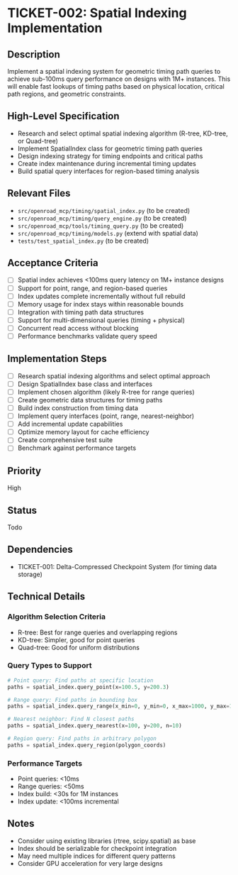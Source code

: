 # TICKET-002: Spatial Indexing Implementation

## Description
Implement a spatial indexing system for geometric timing path queries to achieve sub-100ms query performance on designs with 1M+ instances. This will enable fast lookups of timing paths based on physical location, critical path regions, and geometric constraints.

## High-Level Specification
- Research and select optimal spatial indexing algorithm (R-tree, KD-tree, or Quad-tree)
- Implement SpatialIndex class for geometric timing path queries
- Design indexing strategy for timing endpoints and critical paths
- Create index maintenance during incremental timing updates
- Build spatial query interfaces for region-based timing analysis

## Relevant Files
- `src/openroad_mcp/timing/spatial_index.py` (to be created)
- `src/openroad_mcp/timing/query_engine.py` (to be created)
- `src/openroad_mcp/tools/timing_query.py` (to be created)
- `src/openroad_mcp/timing/models.py` (extend with spatial data)
- `tests/test_spatial_index.py` (to be created)

## Acceptance Criteria
- [ ] Spatial index achieves <100ms query latency on 1M+ instance designs
- [ ] Support for point, range, and region-based queries
- [ ] Index updates complete incrementally without full rebuild
- [ ] Memory usage for index stays within reasonable bounds
- [ ] Integration with timing path data structures
- [ ] Support for multi-dimensional queries (timing + physical)
- [ ] Concurrent read access without blocking
- [ ] Performance benchmarks validate query speed

## Implementation Steps
- [ ] Research spatial indexing algorithms and select optimal approach
- [ ] Design SpatialIndex base class and interfaces
- [ ] Implement chosen algorithm (likely R-tree for range queries)
- [ ] Create geometric data structures for timing paths
- [ ] Build index construction from timing data
- [ ] Implement query interfaces (point, range, nearest-neighbor)
- [ ] Add incremental update capabilities
- [ ] Optimize memory layout for cache efficiency
- [ ] Create comprehensive test suite
- [ ] Benchmark against performance targets

## Priority
High

## Status
Todo

## Dependencies
- TICKET-001: Delta-Compressed Checkpoint System (for timing data storage)

## Technical Details
### Algorithm Selection Criteria
- R-tree: Best for range queries and overlapping regions
- KD-tree: Simpler, good for point queries
- Quad-tree: Good for uniform distributions

### Query Types to Support
```python
# Point query: Find paths at specific location
paths = spatial_index.query_point(x=100.5, y=200.3)

# Range query: Find paths in bounding box
paths = spatial_index.query_range(x_min=0, y_min=0, x_max=1000, y_max=1000)

# Nearest neighbor: Find N closest paths
paths = spatial_index.query_nearest(x=100, y=200, n=10)

# Region query: Find paths in arbitrary polygon
paths = spatial_index.query_region(polygon_coords)
```

### Performance Targets
- Point queries: <10ms
- Range queries: <50ms
- Index build: <30s for 1M instances
- Index update: <100ms incremental

## Notes
- Consider using existing libraries (rtree, scipy.spatial) as base
- Index should be serializable for checkpoint integration
- May need multiple indices for different query patterns
- Consider GPU acceleration for very large designs
